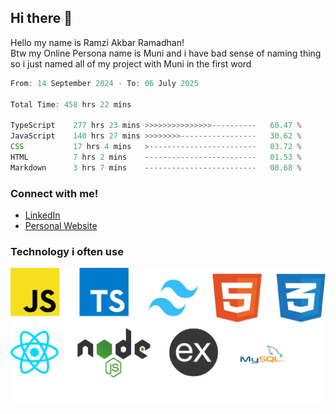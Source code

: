 ## Hi there 👋
Hello my name is Ramzi Akbar Ramadhan!\
Btw my Online Persona name is Muni and i have bad sense of naming thing so i just named all of my project with Muni in the first word
<!--START_SECTION:Muni-->

```Javascript
From: 14 September 2024 - To: 06 July 2025

Total Time: 458 hrs 22 mins

TypeScript    277 hrs 23 mins >>>>>>>>>>>>>>>----------   60.47 %
JavaScript    140 hrs 27 mins >>>>>>>>-----------------   30.62 %
CSS           17 hrs 4 mins   >------------------------   03.72 %
HTML          7 hrs 2 mins    -------------------------   01.53 %
Markdown      3 hrs 7 mins    -------------------------   00.68 %
```

<!--END_SECTION:Muni-->
### Connect with me!
* [LinkedIn](https://www.linkedin.com/in/ramzi-akbar-ramadhan-b8b05a243/)
* [Personal Website](https://www.muniporto.my.id/)
### Technology i often use
![Technology List](assets/techlist.png)
